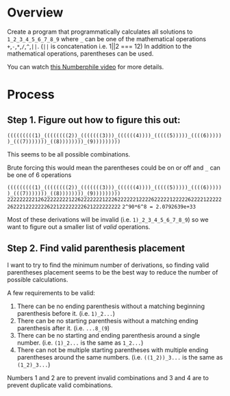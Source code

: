 # Overview

Create a program that programmatically calculates all solutions to `1_2_3_4_5_6_7_8_9` where `_` can be one of the mathematical operations `+`,`-`,`*`,`/`,`^`,`||`. (`||` is concatenation i.e. 1||2 === 12) In addition to the mathematical operations, parentheses can be used.

You can watch [this Numberphile video](https://www.youtube.com/watch?v=-ruC5A9EzzE) for more details.

# Process

## Step 1. Figure out how to figure this out:

`(((((((((1)_((((((((2))_(((((((3)))_((((((4))))_(((((5)))))_((((6))))))_(((7)))))))_((8))))))))_(9)))))))))`

This seems to be all possible combinations.

Brute forcing this would mean the parentheses could be on or off and `_` can be one of 6 operations

`(((((((((1)_((((((((2))_(((((((3)))_((((((4))))_(((((5)))))_((((6))))))_(((7)))))))_((8))))))))_(9)))))))))`
`22222222212622222222122622222221222622222212222622222122222622221222222622212222222622122222222621222222222`
`2^90*6^8 = 2.0792639e+33`

Most of these derivations will be invalid (i.e. `1)_2_3_4_5_6_7_8_9`) so we want to figure out a smaller list of *valid* operations.

## Step 2. Find valid parenthesis placement

I want to try to find the minimum number of derivations, so finding valid parentheses placement seems to be the best way to reduce the number of possible calculations.

A few requirements to be valid:

  1. There can be no ending parenthesis without a matching beginning parenthesis before it. (i.e. `1)_2...`)
  2. There can be no starting parenthesis without a matching ending parenthesis after it. (i.e. `...8_(9`)
  3. There can be no starting and ending parenthesis around a single number. (i.e. `(1)_2...` is the same as `1_2...`)
  4. There can not be multiple starting parentheses with multiple ending parentheses around the same numbers. (i.e. `((1_2))_3...` is the same as `(1_2)_3...`)

 Numbers 1 and 2 are to prevent invalid combinations and 3 and 4 are to prevent duplicate valid combinations.
